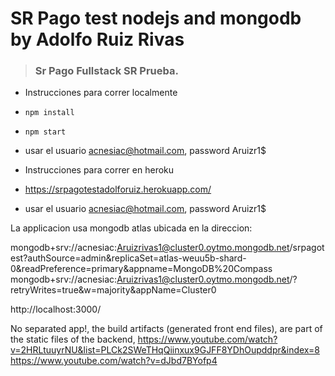 # SR Pago test nodejs and mongodb by Adolfo Ruiz Rivas
> ### Sr Pago Fullstack SR Prueba.


- Instrucciones para correr localmente

- `npm install` 
- `npm start`
- usar el usuario acnesiac@hotmail.com, password Aruizr1$

- Instrucciones para correr en heroku

- https://srpagotestadolforuiz.herokuapp.com/
- usar el usuario acnesiac@hotmail.com, password Aruizr1$


La applicacion usa mongodb atlas ubicada en la direccion:

mongodb+srv://acnesiac:Aruizrivas1@cluster0.oytmo.mongodb.net/srpagotest?authSource=admin&replicaSet=atlas-weuu5b-shard-0&readPreference=primary&appname=MongoDB%20Compass
mongodb+srv://acnesiac:Aruizrivas1@cluster0.oytmo.mongodb.net/?retryWrites=true&w=majority&appName=Cluster0



http://localhost:3000/


No separated app!, the build artifacts (generated front end files), are part of the static files of the backend, 
https://www.youtube.com/watch?v=2HRLtuuyrNU&list=PLCk2SWeTHqQiinxux9GJFF8YDhOupddpr&index=8
https://www.youtube.com/watch?v=dJbd7BYofp4

